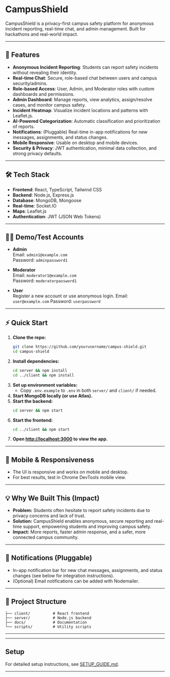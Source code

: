 # CampusShield

CampusShield is a privacy-first campus safety platform for anonymous incident reporting, real-time chat, and admin management. Built for hackathons and real-world impact.

---

## 🚀 Features

- **Anonymous Incident Reporting**: Students can report safety incidents without revealing their identity.
- **Real-time Chat**: Secure, role-based chat between users and campus security/admins.
- **Role-based Access**: User, Admin, and Moderator roles with custom dashboards and permissions.
- **Admin Dashboard**: Manage reports, view analytics, assign/resolve cases, and monitor campus safety.
- **Incident Heatmap**: Visualize incident locations and patterns with Leaflet.js.
- **AI-Powered Categorization**: Automatic classification and prioritization of reports.
- **Notifications**: (Pluggable) Real-time in-app notifications for new messages, assignments, and status changes.
- **Mobile Responsive**: Usable on desktop and mobile devices.
- **Security & Privacy**: JWT authentication, minimal data collection, and strong privacy defaults.

---

## 🛠️ Tech Stack

- **Frontend**: React, TypeScript, Tailwind CSS
- **Backend**: Node.js, Express.js
- **Database**: MongoDB, Mongoose
- **Real-time**: Socket.IO
- **Maps**: Leaflet.js
- **Authentication**: JWT (JSON Web Tokens)

---

## 🧑‍💻 Demo/Test Accounts

- **Admin**  
  Email: `admin1@example.com`  
  Password: `adminpassword1`

- **Moderator**  
  Email: `moderator1@example.com`  
  Password: `moderatorpassword1`

- **User**  
  Register a new account or use anonymous login.
  Email: `user@example.com`
  Password: `userpassword`

---

## ⚡ Quick Start

1. **Clone the repo:**
   ```bash
   git clone https://github.com/yourusername/campus-shield.git
   cd campus-shield
   ```
2. **Install dependencies:**
   ```bash
   cd server && npm install
   cd ../client && npm install
   ```
3. **Set up environment variables:**
   - Copy `.env.example` to `.env` in both `server/` and `client/` if needed.
4. **Start MongoDB locally (or use Atlas).**
5. **Start the backend:**
   ```bash
   cd server && npm start
   ```
6. **Start the frontend:**
   ```bash
   cd ../client && npm start
   ```
7. **Open [http://localhost:3000](http://localhost:3000) to view the app.**

---

## 📱 Mobile & Responsiveness
- The UI is responsive and works on mobile and desktop.
- For best results, test in Chrome DevTools mobile view.

---

## 💡 Why We Built This (Impact)

- **Problem:** Students often hesitate to report safety incidents due to privacy concerns and lack of trust.
- **Solution:** CampusShield enables anonymous, secure reporting and real-time support, empowering students and improving campus safety.
- **Impact:** More reports, faster admin response, and a safer, more connected campus community.

---

## 📣 Notifications (Pluggable)
- In-app notification bar for new chat messages, assignments, and status changes (see below for integration instructions).
- (Optional) Email notifications can be added with Nodemailer.

---

## 📂 Project Structure

```
├── client/          # React frontend
├── server/          # Node.js backend
├── docs/            # Documentation
└── scripts/         # Utility scripts
```

---

---

## Setup

For detailed setup instructions, see [SETUP_GUIDE.md](./SETUP_GUIDE.md).

---



